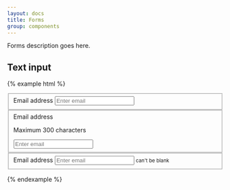 ```yaml
---
layout: docs
title: Forms
group: components
---
```


Forms description goes here.

## Text input

{% example html %}
<form>
  <fieldset class="form-group">
    <label for="email">Email address</label>
    <input type="email" class="form-control" id="email" placeholder="Enter email">
  </fieldset>

  <fieldset class="form-group">
    <label for="email">Email address</label>
    <p class="text-muted">Maximum 300 characters</p>
    <input type="email" class="form-control" id="email" placeholder="Enter email">
  </fieldset>

  <fieldset class="form-group has-danger required">
    <label for="email">Email address</label>
    <input type="email" class="form-control" id="email" placeholder="Enter email">
    <small class="text-danger">can't be blank</small>
  </fieldset>

</form>
{% endexample %}
